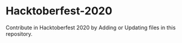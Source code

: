 # Hacktoberfest-2020
 Contribute in Hacktoberfest 2020 by Adding or Updating files in this repository.
